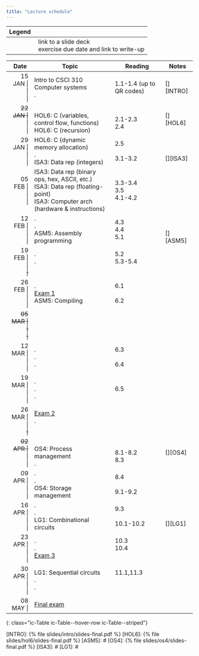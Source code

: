 ```yaml
---
title: "Lecture schedule"
---
```


| Legend |   |
| -----: | - |
| <i class="icon-folder"></i><br><i class="icon-edit"></i> | &nbsp;link to a slide deck<br>&nbsp;exercise due date and link to write-up |

| Date&nbsp;                       | Topic                                                                                                                             | Reading                                | Notes                                                                    |
| -------------------------------: | --------------------------------------------------------------------------------------------------------------------------------- | -------------------------------------- | --------------------------------------------------------------------------- |
| 15 JAN \|<br>\|<br>\|            | Intro to CSCI 310<br>Computer systems<br>.                                                                                        | <br>1.1-1.4 (up to QR codes)<br>&nbsp; | <br>[<i class="icon-folder"></i>][INTRO]<br>&nbsp;                          |
| <del>22 JAN \|</del><br>\|<br>\| | <br>HOL6: C (variables, control flow, functions)<br>HOL6: C (recursion)                                                           | <br>2.1-2.3<br>2.4                     | <br>[<i class="icon-folder"></i>][HOL6]<br>&nbsp;                           |
| 29 JAN \|<br>\|<br>\|            | HOL6: C (dynamic memory allocation)<br>.<br>ISA3: Data rep (integers)                                                             | 2.5<br><br>3.1-3.2                     | <br><br>[<i class="icon-folder"></i>][ISA3]                                 |
| 05 FEB \|<br>\|<br>\|            | ISA3: Data rep (binary ops, hex, ASCII, etc.)<br>ISA3: Data rep (floating-point)<br>ISA3: Computer arch (hardware & instructions) | 3.3-3.4<br>3.5<br>4.1-4.2              | [<i class="icon-edit"></i>][EX1]<br><br>&nbsp;                              |
| 12 FEB \|<br>\|<br>\|            | .<br>.<br>ASM5: Assembly programming                                                                                              | 4.3<br>4.4<br>5.1                      | <br>[<i class="icon-edit"></i>][EX2]<br>[<i class="icon-folder"></i>][ASM5] |
| 19 FEB \|<br>\|<br><del>\|</del> | .<br>.<br>&nbsp;                                                                                                                  | 5.2<br>5.3-5.4<br>&nbsp;               | <br>[<i class="icon-edit"></i>][EX3]<br>&nbsp;                              |
| 26 FEB \|<br>\|<br>\|            | .<br>[Exam 1]<br>ASM5: Compiling                                                                                                  | 6.1<br><br>6.2                         |                                                                             |
| <del>05 MAR \|<br>\|<br>\|</del> |                                                                                                                                   |                                        |                                                                             |
| 12 MAR \|<br>\|<br>\|            | .<br>.<br>.                                                                                                                       | 6.3<br><br>6.4                         | [<i class="icon-edit"></i>][EX4]<br><br>&nbsp;                              |
| 19 MAR \|<br>\|<br>\|            | .<br>.<br>.                                                                                                                       | <br>6.5<br>&nbsp;                      | [<i class="icon-edit"></i>][EX5]<br><br>&nbsp;                              |
| 26 MAR \|<br>\|<br><del>\|</del> | [Exam 2]<br>.<br>&nbsp;                                                                                                           |                                        |                                                                             |
| <del>02 APR \|</del><br>\|<br>\| | <br>OS4: Process management<br>.                                                                                                  | <br>8.1-8.2<br>8.3                     | <br>[<i class="icon-folder"></i>][OS4]<br>&nbsp;                            |
| 09 APR \|<br>\|<br>\|            | .<br>.<br>OS4: Storage management                                                                                                 | 8.4<br><br>9.1-9.2                     | <br>[<i class="icon-edit"></i>][EX6]<br>&nbsp;                              |
| 16 APR \|<br>\|<br>\|            | .<br>.<br>LG1: Combinational circuits                                                                                             | 9.3<br><br>10.1-10.2                   | <br><br>[<i class="icon-folder"></i>][LG1]                                  |
| 23 APR \|<br>\|<br>\|            | .<br>.<br>[Exam 3]                                                                                                                | 10.3<br>10.4<br>&nbsp;                 | [<i class="icon-edit"></i>][EX7]<br><br>&nbsp;                              |
| 30 APR \|<br>\|<br>\|            | LG1: Sequential circuits<br>.<br>.                                                                                                | 11.1,11.3<br><br>&nbsp;                | <br><br>[<i class="icon-edit"></i>][EX8]                                    |
| 08 MAY \|                        | [Final exam]                                                                                                                      |                                        |                                                                             |
{: class="ic-Table ic-Table--hover-row ic-Table--striped"}

[Exam 1]:     ./exam-1-study-guide
[Exam 2]:     ./exam-2-study-guide
[Exam 3]:     ./exam-3-study-guide
[Final exam]: ./final-exam-study-guide
[EX1]: ../assignments/73966
[EX2]: ../assignments/73967
[EX3]: ../assignments/73968
[EX4]: ../assignments/73969
[EX5]: ../assignments/73970
[EX6]: ../assignments/73971
[EX7]: ../assignments/73972
[EX8]: ../assignments/73973
[INTRO]: {% file slides/intro/slides-final.pdf %}
[HOL6]:  {% file slides/hol6/slides-final.pdf %}
[ASM5]:  #
[OS4]:   {% file slides/os4/slides-final.pdf %}
[ISA3]:  #
[LG1]:   #

